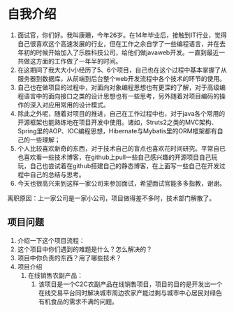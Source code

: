 # 自我介绍 #


1. 面试官，你们好。我叫康珊，今年26岁。在14年毕业后，接触到IT行业，觉得自己很喜欢这个高速发展的行业，但在工作之余自学了一些编程语言，并在去年初的时候开始加入了乐胜科技公司，给他们做javaweb开发。一直到最近一共做这方面的工作做了一年半的时间。
2. 在这期间了我大大小小经历了5、6个项目，自己也在这个过程中基本掌握了从服务器到数据库，从前端到后台整个web开发流程中各个技术的环节的使用。
3. 自己也在做项目的过程中，对面向对象编程思想也有更深的了解，对于高级编程语言中的面向接口之类的设计思想也有一些思考，另外随着对项目编码的操作的深入对应用常用的设计模式。
4. 除此之外呢，随着对项目的推进，自己在工作过程中也，对于java各个常用的开源框架也能熟练地在项目开发中使用。诸如，Struts2之类的MVC架构、Spring里的AOP、IOC编程思想，Hibernate与Mybatis里的ORM框架都有自己的一些理解；
5. 个人比较喜欢新奇的东西，对于技术自己的盲点也喜欢花时间研究。平常自已也喜欢看一些技术博客，在github上pull一些自己感兴趣的开源项目自己玩玩，自己也尝试着在github搭建自己的静态博客，在上面写一些自己在开发过程中自己的总结与思考。
6. 今天也很高兴来到这样一家公司来参加面试，希望面试官能多多指教，谢谢。

离职原因：上一家公司是一家小公司，项目做得差不多时，技术部门解散了。

## 项目问题 ##
1. 介绍一下这个项目流程：
2. 这个项目中你们遇到的难题是什么？怎么解决的？
3. 项目中你负责的东西？用了哪些技术？
4. 项目介绍
	1. 在线销售农副产品：
		1. 该项目是一个C2C农副产品在线销售项目，项目的目的是开发出一个在线交易平台同时解决城市周边农家产能过剩与城市中心居民对绿色有机食品的需求不满的问题。